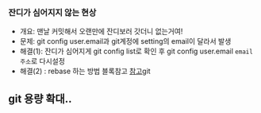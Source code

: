 ### 잔디가 심어지지 않는 현상
- 개요: 맨날 커밋해서 오랜만에 잔디보러 갓더니 없는거여!
- 문제: git config user.email과 git계정에 setting의 email이 달라서 발생
- 해결(1): 잔디가 심어지게
    git config list로 확인 후 git config user.email `email주소`로 다시설정
- 해결(2) : rebase 하는 방법  블록참고
[참고](https://wellbell.tistory.com/43)git

## git 용량 확대..
